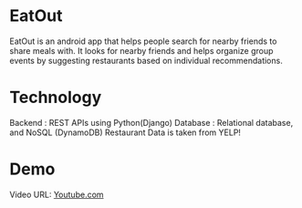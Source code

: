 # EatOut

EatOut is an android app that helps people search for nearby friends to share meals with. It looks for nearby friends and helps organize group events by suggesting restaurants based on individual recommendations.

# Technology

Backend : REST APIs using Python(Django)
Database : Relational database, and NoSQL (DynamoDB)
Restaurant Data is taken from YELP!

# Demo

Video URL: [Youtube.com](https://www.youtube.com/watch?v=24CWGhny9hE)

 
